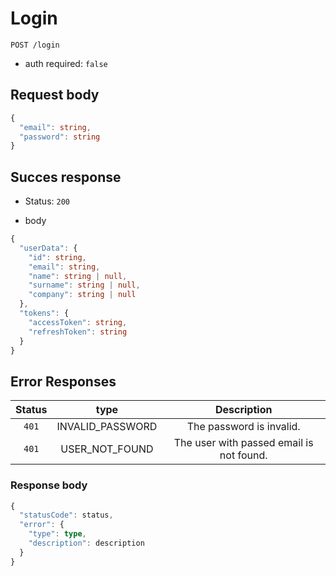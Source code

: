 # Login

```http
POST /login
```

- auth required: `false`

## Request body

```typeScript
{
  "email": string,
  "password": string
}
```

## Succes response

- Status: `200`

- body

```typeScript
{
  "userData": {
    "id": string,
    "email": string,
    "name": string | null,
    "surname": string | null,
    "company": string | null
  },
  "tokens": {
    "accessToken": string,
    "refreshToken": string
  }
}
```

## Error Responses

| Status |       type       |               Description                |
| :----: | :--------------: | :--------------------------------------: |
| `401`  | INVALID_PASSWORD |         The password is invalid.         |
| `401`  |  USER_NOT_FOUND  | The user with passed email is not found. |

### Response body

```typeScript
{
  "statusCode": status,
  "error": {
    "type": type,
    "description": description
  }
}
```
